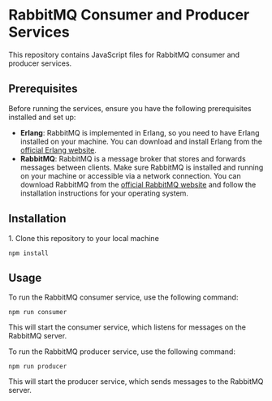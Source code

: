<!DOCTYPE html>
<html lang="en">
<head>
  <meta charset="UTF-8">
  <meta name="viewport" content="width=device-width, initial-scale=1.0">
  <title>RabbitMQ Consumer and Producer Services</title>
</head>
<body>

<h1>RabbitMQ Consumer and Producer Services</h1>

<p>This repository contains JavaScript files for RabbitMQ consumer and producer services.</p>

<h2>Prerequisites</h2>

<p>Before running the services, ensure you have the following prerequisites installed and set up:</p>

<ul>
  <li><strong>Erlang</strong>: RabbitMQ is implemented in Erlang, so you need to have Erlang installed on your machine. You can download and install Erlang from the <a href="https://www.erlang.org/downloads">official Erlang website</a>.</li>
  <li><strong>RabbitMQ</strong>: RabbitMQ is a message broker that stores and forwards messages between clients. Make sure RabbitMQ is installed and running on your machine or accessible via a network connection. You can download RabbitMQ from the <a href="https://www.rabbitmq.com/download.html">official RabbitMQ website</a> and follow the installation instructions for your operating system.</li>
</ul>

<h2>Installation</h2>
<p>1. Clone this repository to your local machine</p>
<pre><code>npm install
</code></pre>
<h2>Usage</h2>

<p>To run the RabbitMQ consumer service, use the following command:</p>

<pre><code>npm run consumer
</code></pre>

<p>This will start the consumer service, which listens for messages on the RabbitMQ server.</p>

<p>To run the RabbitMQ producer service, use the following command:</p>

<pre><code>npm run producer
</code></pre>

<p>This will start the producer service, which sends messages to the RabbitMQ server.</p>
</body>
</html>